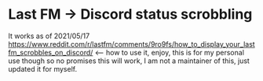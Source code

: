 # Last FM -> Discord status scrobbling
It works as of 2021/05/17
https://www.reddit.com/r/lastfm/comments/9ro9fs/how_to_display_your_lastfm_scrobbles_on_discord/ <-- how to use it, enjoy, this is for my personal use though so no promises this will work, I am not a maintainer of this, just updated it for myself.
